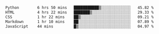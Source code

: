 <!--START_SECTION:waka-->

```txt
Python        6 hrs 50 mins   ███████████▒░░░░░░░░░░░░░   45.82 %
HTML          4 hrs 22 mins   ███████▒░░░░░░░░░░░░░░░░░   29.33 %
CSS           1 hr 22 mins    ██▒░░░░░░░░░░░░░░░░░░░░░░   09.21 %
Markdown      1 hr 10 mins    ██░░░░░░░░░░░░░░░░░░░░░░░   07.89 %
JavaScript    44 mins         █▒░░░░░░░░░░░░░░░░░░░░░░░   04.97 %
```

<!--END_SECTION:waka-->
